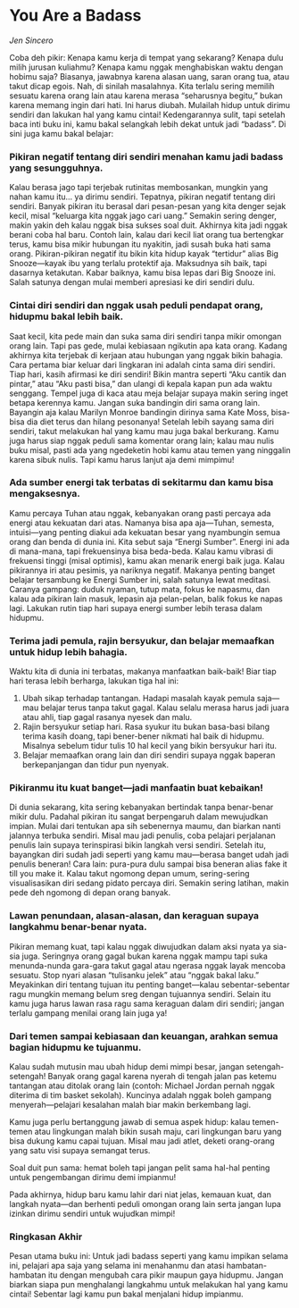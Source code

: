 # You Are a Badass
*Jen Sincero*

Coba deh pikir: Kenapa kamu kerja di tempat yang sekarang? Kenapa dulu milih jurusan kuliahmu? Kenapa kamu nggak menghabiskan waktu dengan hobimu saja? Biasanya, jawabnya karena alasan uang, saran orang tua, atau takut dicap egois. Nah, di sinilah masalahnya. Kita terlalu sering memilih sesuatu karena orang lain atau karena merasa “seharusnya begitu,” bukan karena memang ingin dari hati. Ini harus diubah. Mulailah hidup untuk dirimu sendiri dan lakukan hal yang kamu cintai! Kedengarannya sulit, tapi setelah baca inti buku ini, kamu bakal selangkah lebih dekat untuk jadi “badass”. Di sini juga kamu bakal belajar:

### Pikiran negatif tentang diri sendiri menahan kamu jadi badass yang sesungguhnya.
Kalau berasa jago tapi terjebak rutinitas membosankan, mungkin yang nahan kamu itu... ya dirimu sendiri. Tepatnya, pikiran negatif tentang diri sendiri. Banyak pikiran itu berasal dari pesan-pesan yang kita denger sejak kecil, misal “keluarga kita nggak jago cari uang.” Semakin sering denger, makin yakin deh kalau nggak bisa sukses soal duit. Akhirnya kita jadi nggak berani coba hal baru. Contoh lain, kalau dari kecil liat orang tua bertengkar terus, kamu bisa mikir hubungan itu nyakitin, jadi susah buka hati sama orang. Pikiran-pikiran negatif itu bikin kita hidup kayak “tertidur” alias Big Snooze—kayak ibu yang terlalu protektif aja. Maksudnya sih baik, tapi dasarnya ketakutan. Kabar baiknya, kamu bisa lepas dari Big Snooze ini. Salah satunya dengan mulai memberi apresiasi ke diri sendiri dulu.

### Cintai diri sendiri dan nggak usah peduli pendapat orang, hidupmu bakal lebih baik.
Saat kecil, kita pede main dan suka sama diri sendiri tanpa mikir omongan orang lain. Tapi pas gede, mulai kebiasaan ngikutin apa kata orang. Kadang akhirnya kita terjebak di kerjaan atau hubungan yang nggak bikin bahagia. Cara pertama biar keluar dari lingkaran ini adalah cinta sama diri sendiri. Tiap hari, kasih afirmasi ke diri sendiri! Bikin mantra seperti “Aku cantik dan pintar,” atau “Aku pasti bisa,” dan ulangi di kepala kapan pun ada waktu senggang. Tempel juga di kaca atau meja belajar supaya makin sering inget betapa kerennya kamu. Jangan suka bandingin diri sama orang lain. Bayangin aja kalau Marilyn Monroe bandingin dirinya sama Kate Moss, bisa-bisa dia diet terus dan hilang pesonanya! Setelah lebih sayang sama diri sendiri, takut melakukan hal yang kamu mau juga bakal berkurang. Kamu juga harus siap nggak peduli sama komentar orang lain; kalau mau nulis buku misal, pasti ada yang ngedeketin hobi kamu atau temen yang ninggalin karena sibuk nulis. Tapi kamu harus lanjut aja demi mimpimu!

### Ada sumber energi tak terbatas di sekitarmu dan kamu bisa mengaksesnya.
Kamu percaya Tuhan atau nggak, kebanyakan orang pasti percaya ada energi atau kekuatan dari atas. Namanya bisa apa aja—Tuhan, semesta, intuisi—yang penting diakui ada kekuatan besar yang nyambungin semua orang dan benda di dunia ini. Kita sebut saja “Energi Sumber”. Energi ini ada di mana-mana, tapi frekuensinya bisa beda-beda. Kalau kamu vibrasi di frekuensi tinggi (misal optimis), kamu akan menarik energi baik juga. Kalau pikirannya iri atau pesimis, ya nariknya negatif. Makanya penting banget belajar tersambung ke Energi Sumber ini, salah satunya lewat meditasi. Caranya gampang: duduk nyaman, tutup mata, fokus ke napasmu, dan kalau ada pikiran lain masuk, lepasin aja pelan-pelan, balik fokus ke napas lagi. Lakukan rutin tiap hari supaya energi sumber lebih terasa dalam hidupmu.

### Terima jadi pemula, rajin bersyukur, dan belajar memaafkan untuk hidup lebih bahagia.
Waktu kita di dunia ini terbatas, makanya manfaatkan baik-baik! Biar tiap hari terasa lebih berharga, lakukan tiga hal ini:

1. Ubah sikap terhadap tantangan. Hadapi masalah kayak pemula saja—mau belajar terus tanpa takut gagal. Kalau selalu merasa harus jadi juara atau ahli, tiap gagal rasanya nyesek dan malu.
2. Rajin bersyukur setiap hari. Rasa syukur itu bukan basa-basi bilang terima kasih doang, tapi bener-bener nikmati hal baik di hidupmu. Misalnya sebelum tidur tulis 10 hal kecil yang bikin bersyukur hari itu.
3. Belajar memaafkan orang lain dan diri sendiri supaya nggak baperan berkepanjangan dan tidur pun nyenyak.

### Pikiranmu itu kuat banget—jadi manfaatin buat kebaikan!
Di dunia sekarang, kita sering kebanyakan bertindak tanpa benar-benar mikir dulu. Padahal pikiran itu sangat berpengaruh dalam mewujudkan impian. Mulai dari tentukan apa sih sebenernya maumu, dan biarkan nanti jalannya terbuka sendiri. Misal mau jadi penulis, coba pelajari perjalanan penulis lain supaya terinspirasi bikin langkah versi sendiri. Setelah itu, bayangkan diri sudah jadi seperti yang kamu mau—berasa banget udah jadi penulis beneran! Cara lain: pura-pura dulu sampai bisa beneran alias fake it till you make it. Kalau takut ngomong depan umum, sering-sering visualisasikan diri sedang pidato percaya diri. Semakin sering latihan, makin pede deh ngomong di depan orang banyak.

### Lawan penundaan, alasan-alasan, dan keraguan supaya langkahmu benar-benar nyata.
Pikiran memang kuat, tapi kalau nggak diwujudkan dalam aksi nyata ya sia-sia juga. Seringnya orang gagal bukan karena nggak mampu tapi suka menunda-nunda gara-gara takut gagal atau ngerasa nggak layak mencoba sesuatu. Stop nyari alasan “tulisanku jelek” atau “nggak bakal laku.” Meyakinkan diri tentang tujuan itu penting banget—kalau sebentar-sebentar ragu mungkin memang belum sreg dengan tujuannya sendiri. Selain itu kamu juga harus lawan rasa ragu sama keraguan dalam diri sendiri; jangan terlalu gampang menilai orang lain juga ya!

### Dari temen sampai kebiasaan dan keuangan, arahkan semua bagian hidupmu ke tujuanmu.
Kalau sudah mutusin mau ubah hidup demi mimpi besar, jangan setengah-setengah! Banyak orang gagal karena nyerah di tengah jalan pas ketemu tantangan atau ditolak orang lain (contoh: Michael Jordan pernah nggak diterima di tim basket sekolah). Kuncinya adalah nggak boleh gampang menyerah—pelajari kesalahan malah biar makin berkembang lagi.

Kamu juga perlu bertanggung jawab di semua aspek hidup: kalau temen-temen atau lingkungan malah bikin susah maju, cari lingkungan baru yang bisa dukung kamu capai tujuan. Misal mau jadi atlet, deketi orang-orang yang satu visi supaya semangat terus.

Soal duit pun sama: hemat boleh tapi jangan pelit sama hal-hal penting untuk pengembangan dirimu demi impianmu!

Pada akhirnya, hidup baru kamu lahir dari niat jelas, kemauan kuat, dan langkah nyata—dan berhenti peduli omongan orang lain serta jangan lupa izinkan dirimu sendiri untuk wujudkan mimpi!

### Ringkasan Akhir
Pesan utama buku ini:
Untuk jadi badass seperti yang kamu impikan selama ini, pelajari apa saja yang selama ini menahanmu dan atasi hambatan-hambatan itu dengan mengubah cara pikir maupun gaya hidupmu. Jangan biarkan siapa pun menghalangi langkahmu untuk melakukan hal yang kamu cintai! Sebentar lagi kamu pun bakal menjalani hidup impianmu.